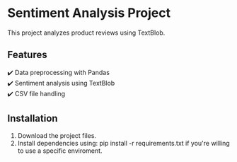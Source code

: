 # Sentiment Analysis Project  
This project analyzes product reviews using TextBlob.  

## Features  
✔️ Data preprocessing with Pandas  
✔️ Sentiment analysis using TextBlob  
✔️ CSV file handling  

## Installation  
1. Download the project files.  
2. Install dependencies using: pip install -r requirements.txt if you're willing to use a specific enviroment.
